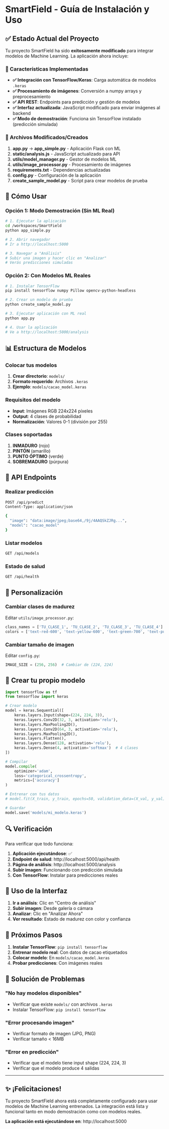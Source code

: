 # SmartField - Guía de Instalación y Uso

## ✅ Estado Actual del Proyecto

Tu proyecto SmartField ha sido **exitosamente modificado** para integrar modelos de Machine Learning. La aplicación ahora incluye:

### 🎯 Características Implementadas

- **✅ Integración con TensorFlow/Keras**: Carga automática de modelos `.keras`
- **✅ Procesamiento de imágenes**: Conversión a numpy arrays y preprocesamiento
- **✅ API REST**: Endpoints para predicción y gestión de modelos
- **✅ Interfaz actualizada**: JavaScript modificado para enviar imágenes al backend
- **✅ Modo de demostración**: Funciona sin TensorFlow instalado (predicción simulada)

### 📁 Archivos Modificados/Creados

1. **app.py** → **app_simple.py** - Aplicación Flask con ML
2. **static/analysis.js** - JavaScript actualizado para API
3. **utils/model_manager.py** - Gestor de modelos ML
4. **utils/image_processor.py** - Procesamiento de imágenes
5. **requirements.txt** - Dependencias actualizadas
6. **config.py** - Configuración de la aplicación
7. **create_sample_model.py** - Script para crear modelos de prueba

## 🚀 Cómo Usar

### Opción 1: Modo Demostración (Sin ML Real)

```bash
# 1. Ejecutar la aplicación
cd /workspaces/SmartField
python app_simple.py

# 2. Abrir navegador
# Ir a http://localhost:5000

# 3. Navegar a "Análisis"
# Subir una imagen y hacer clic en "Analizar"
# Verás predicciones simuladas
```

### Opción 2: Con Modelos ML Reales

```bash
# 1. Instalar TensorFlow
pip install tensorflow numpy Pillow opencv-python-headless

# 2. Crear un modelo de prueba
python create_sample_model.py

# 3. Ejecutar aplicación con ML real
python app.py

# 4. Usar la aplicación
# Ve a http://localhost:5000/analysis
```

## 📊 Estructura de Modelos

### Colocar tus modelos

1. **Crear directorio**: `models/`
2. **Formato requerido**: Archivos `.keras`
3. **Ejemplo**: `models/cacao_model.keras`

### Requisitos del modelo

- **Input**: Imágenes RGB 224x224 píxeles
- **Output**: 4 clases de probabilidad
- **Normalización**: Valores 0-1 (división por 255)

### Clases soportadas

1. **INMADURO** (rojo)
2. **PINTÓN** (amarillo)  
3. **PUNTO ÓPTIMO** (verde)
4. **SOBREMADURO** (púrpura)

## 🔧 API Endpoints

### Realizar predicción
```bash
POST /api/predict
Content-Type: application/json

{
  "image": "data:image/jpeg;base64,/9j/4AAQSkZJRg...",
  "model": "cacao_model"
}
```

### Listar modelos
```bash
GET /api/models
```

### Estado de salud
```bash
GET /api/health
```

## 📝 Personalización

### Cambiar clases de madurez

Editar `utils/image_processor.py`:

```python
class_names = ['TU_CLASE_1', 'TU_CLASE_2', 'TU_CLASE_3', 'TU_CLASE_4']
colors = ['text-red-600', 'text-yellow-600', 'text-green-700', 'text-purple-600']
```

### Cambiar tamaño de imagen

Editar `config.py`:

```python
IMAGE_SIZE = (256, 256)  # Cambiar de (224, 224)
```

## 🧪 Crear tu propio modelo

```python
import tensorflow as tf
from tensorflow import keras

# Crear modelo
model = keras.Sequential([
    keras.layers.Input(shape=(224, 224, 3)),
    keras.layers.Conv2D(32, 3, activation='relu'),
    keras.layers.MaxPooling2D(),
    keras.layers.Conv2D(64, 3, activation='relu'),
    keras.layers.MaxPooling2D(),
    keras.layers.Flatten(),
    keras.layers.Dense(128, activation='relu'),
    keras.layers.Dense(4, activation='softmax')  # 4 clases
])

# Compilar
model.compile(
    optimizer='adam',
    loss='categorical_crossentropy',
    metrics=['accuracy']
)

# Entrenar con tus datos
# model.fit(X_train, y_train, epochs=50, validation_data=(X_val, y_val))

# Guardar
model.save('models/mi_modelo.keras')
```

## 🔍 Verificación

Para verificar que todo funciona:

1. **Aplicación ejecutándose**: ✅ 
2. **Endpoint de salud**: http://localhost:5000/api/health
3. **Página de análisis**: http://localhost:5000/analysis
4. **Subir imagen**: Funcionando con predicción simulada
5. **Con TensorFlow**: Instalar para predicciones reales

## 📱 Uso de la Interfaz

1. **Ir a análisis**: Clic en "Centro de análisis"
2. **Subir imagen**: Desde galería o cámara
3. **Analizar**: Clic en "Analizar Ahora"
4. **Ver resultado**: Estado de madurez con color y confianza

## 🎯 Próximos Pasos

1. **Instalar TensorFlow**: `pip install tensorflow`
2. **Entrenar modelo real**: Con datos de cacao etiquetados
3. **Colocar modelo**: En `models/cacao_model.keras`
4. **Probar predicciones**: Con imágenes reales

## 🚨 Solución de Problemas

### "No hay modelos disponibles"
- Verificar que existe `models/` con archivos `.keras`
- Instalar TensorFlow: `pip install tensorflow`

### "Error procesando imagen"
- Verificar formato de imagen (JPG, PNG)
- Verificar tamaño < 16MB

### "Error en predicción"
- Verificar que el modelo tiene input shape (224, 224, 3)
- Verificar que el modelo produce 4 salidas

---

## ✨ ¡Felicitaciones!

Tu proyecto SmartField ahora está completamente configurado para usar modelos de Machine Learning entrenados. La integración está lista y funcional tanto en modo demostración como con modelos reales.

**La aplicación está ejecutándose en**: http://localhost:5000
